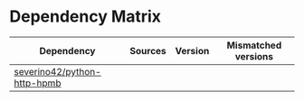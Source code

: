 # Dependency Matrix

Dependency | Sources | Version | Mismatched versions
---------- | ------- | ------- | -------------------
[severino42/python-http-hpmb](https://github.com/severino42/python-http-hpmb.git) |  | []() | 
